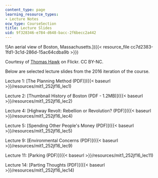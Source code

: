 ```yaml
---
content_type: page
learning_resource_types:
- Lecture Notes
ocw_type: CourseSection
title: Lecture Slides
uid: 9f328346-e784-d648-bacc-2f6becc2a442
---
```


![An aerial view of Boston, Massachusetts.]({{< resource_file cc7d2383-1fd1-3c1d-286d-15ac64cdba9b >}})  

Courtesy of [Thomas Hawk](https://flic.kr/p/pbTFjL) on Flickr. CC BY-NC.

Below are selected lecture slides from the 2016 iteration of the course.

Lecture 1: [The Planning Method (PDF)]({{< baseurl >}}/resources/mit1_252jf16_lec1)

Lecture 2: [Thumbnail History of Boston (PDF - 1.2MB)]({{< baseurl >}}/resources/mit1_252jf16_lec2)

Lecture 4: [Highway Revolt: Rebellion or Revolution? (PDF)]({{< baseurl >}}/resources/mit1_252jf16_lec4)

Lecture 5: [Spending Other People's Money (PDF)]({{< baseurl >}}/resources/mit1_252jf16_lec5)

Lecture 9: [Environmental Concerns (PDF)]({{< baseurl >}}/resources/mit1_252jf16_lec9)

Lecture 11: [Parking (PDF)]({{< baseurl >}}/resources/mit1_252jf16_lec11)

Lecture 14: [Parting Thoughts (PDF)]({{< baseurl >}}/resources/mit1_252jf16_lec14)